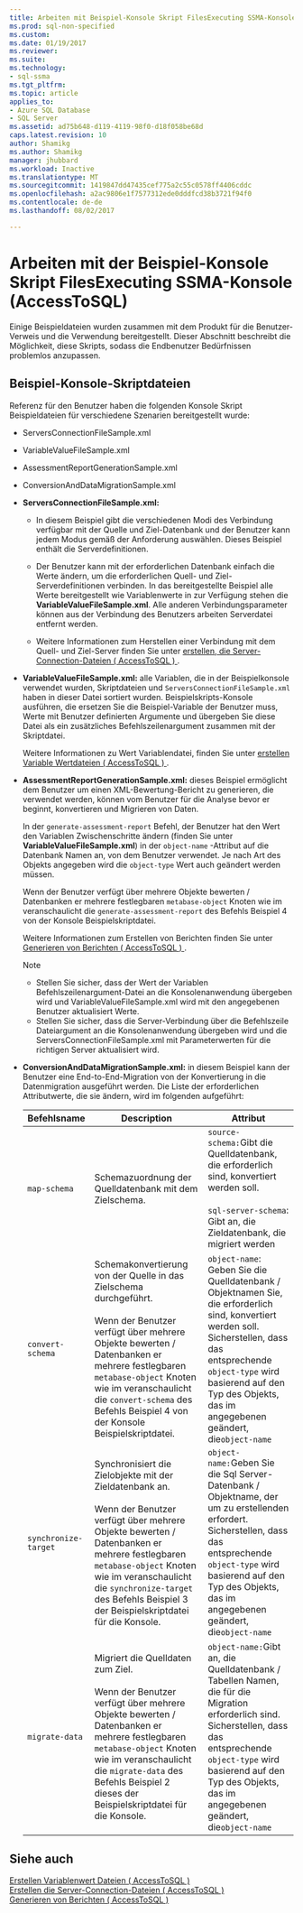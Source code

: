 ```yaml
---
title: Arbeiten mit Beispiel-Konsole Skript FilesExecuting SSMA-Konsole | Microsoft Docs
ms.prod: sql-non-specified
ms.custom: 
ms.date: 01/19/2017
ms.reviewer: 
ms.suite: 
ms.technology:
- sql-ssma
ms.tgt_pltfrm: 
ms.topic: article
applies_to:
- Azure SQL Database
- SQL Server
ms.assetid: ad75b648-d119-4119-98f0-d18f058be68d
caps.latest.revision: 10
author: Shamikg
ms.author: Shamikg
manager: jhubbard
ms.workload: Inactive
ms.translationtype: MT
ms.sourcegitcommit: 1419847dd47435cef775a2c55c0578ff4406cddc
ms.openlocfilehash: a2ac9806e1f7577312ede0dddfcd38b3721f94f0
ms.contentlocale: de-de
ms.lasthandoff: 08/02/2017

---
```

# <a name="working-with-the-sample-console-script-filesexecuting-the-ssma-console-accesstosql"></a>Arbeiten mit der Beispiel-Konsole Skript FilesExecuting SSMA-Konsole (AccessToSQL)
Einige Beispieldateien wurden zusammen mit dem Produkt für die Benutzer-Verweis und die Verwendung bereitgestellt. Dieser Abschnitt beschreibt die Möglichkeit, diese Skripts, sodass die Endbenutzer Bedürfnissen problemlos anzupassen.  
  
## <a name="sample-console-script-files"></a>Beispiel-Konsole-Skriptdateien  
Referenz für den Benutzer haben die folgenden Konsole Skript Beispieldateien für verschiedene Szenarien bereitgestellt wurde:  
  
-   ServersConnectionFileSample.xml  
  
-   VariableValueFileSample.xml  
  
-   AssessmentReportGenerationSample.xml  
  
-   ConversionAndDataMigrationSample.xml  
  
-   **ServersConnectionFileSample.xml:**  
  
    -   In diesem Beispiel gibt die verschiedenen Modi des Verbindung verfügbar mit der Quelle und Ziel-Datenbank und der Benutzer kann jedem Modus gemäß der Anforderung auswählen. Dieses Beispiel enthält die Serverdefinitionen.  
  
    -   Der Benutzer kann mit der erforderlichen Datenbank einfach die Werte ändern, um die erforderlichen Quell- und Ziel-Serverdefinitionen verbinden. In das bereitgestellte Beispiel alle Werte bereitgestellt wie Variablenwerte in zur Verfügung stehen die **VariableValueFileSample.xml**. Alle anderen Verbindungsparameter können aus der Verbindung des Benutzers arbeiten Serverdatei entfernt werden.  
  
    -   Weitere Informationen zum Herstellen einer Verbindung mit dem Quell- und Ziel-Server finden Sie unter [erstellen, die Server-Connection-Dateien &#40; AccessToSQL &#41; ](../../ssma/access/creating-the-server-connection-files-accesstosql.md) .  
  
-   **VariableValueFileSample.xml:** alle Variablen, die in der Beispielkonsole verwendet wurden, Skriptdateien und `ServersConnectionFileSample.xml` haben in dieser Datei sortiert wurden. Beispielskripts-Konsole ausführen, die ersetzen Sie die Beispiel-Variable der Benutzer muss, Werte mit Benutzer definierten Argumente und übergeben Sie diese Datei als ein zusätzliches Befehlszeilenargument zusammen mit der Skriptdatei.  
  
    Weitere Informationen zu Wert Variablendatei, finden Sie unter [erstellen Variable Wertdateien &#40; AccessToSQL &#41; ](../../ssma/access/creating-variable-value-files-accesstosql.md).  
  
-   **AssessmentReportGenerationSample.xml:** dieses Beispiel ermöglicht dem Benutzer um einen XML-Bewertung-Bericht zu generieren, die verwendet werden, können vom Benutzer für die Analyse bevor er beginnt, konvertieren und Migrieren von Daten.  
  
    In der `generate-assessment-report` Befehl, der Benutzer hat den Wert den Variablen Zwischenschritte ändern (finden Sie unter **VariableValueFileSample.xml**) in der `object-name` -Attribut auf die Datenbank Namen an, von dem Benutzer verwendet. Je nach Art des Objekts angegeben wird die `object-type` Wert auch geändert werden müssen.  
  
    Wenn der Benutzer verfügt über mehrere Objekte bewerten / Datenbanken er mehrere festlegbaren `metabase-object` Knoten wie im veranschaulicht die `generate-assessment-report` des Befehls Beispiel 4 von der Konsole Beispielskriptdatei.  
  
    Weitere Informationen zum Erstellen von Berichten finden Sie unter [Generieren von Berichten &#40; AccessToSQL &#41; ](../../ssma/access/generating-reports-accesstosql.md).  
  
    > [!NOTE]  
    > -   Stellen Sie sicher, dass der Wert der Variablen Befehlszeilenargument-Datei an die Konsolenanwendung übergeben wird und VariableValueFileSample.xml wird mit den angegebenen Benutzer aktualisiert Werte.  
    > -   Stellen Sie sicher, dass die Server-Verbindung über die Befehlszeile Dateiargument an die Konsolenanwendung übergeben wird und die ServersConnectionFileSample.xml mit Parameterwerten für die richtigen Server aktualisiert wird.  
  
-   **ConversionAndDataMigrationSample.xml:** in diesem Beispiel kann der Benutzer eine End-to-End-Migration von der Konvertierung in die Datenmigration ausgeführt werden. Die Liste der erforderlichen Attributwerte, die sie ändern, wird im folgenden aufgeführt:  
  
    |Befehlsname|Description|Attribut|  
    |----------------|---------------|-------------|  
    |`map-schema`|Schemazuordnung der Quelldatenbank mit dem Zielschema.|`source-schema:`Gibt die Quelldatenbank, die erforderlich sind, konvertiert werden soll.<br /><br />`sql-server-schema`: Gibt an, die Zieldatenbank, die migriert werden|  
    |`convert-schema`|Schemakonvertierung von der Quelle in das Zielschema durchgeführt.<br /><br />Wenn der Benutzer verfügt über mehrere Objekte bewerten / Datenbanken er mehrere festlegbaren `metabase-object` Knoten wie im veranschaulicht die `convert-schema` des Befehls Beispiel 4 von der Konsole Beispielskriptdatei.|`object-name`: Geben Sie die Quelldatenbank / Objektnamen Sie, die erforderlich sind, konvertiert werden soll. Sicherstellen, dass das entsprechende `object-type` wird basierend auf den Typ des Objekts, das im angegebenen geändert, die`object-name`|  
    |`synchronize-target`|Synchronisiert die Zielobjekte mit der Zieldatenbank an.<br /><br />Wenn der Benutzer verfügt über mehrere Objekte bewerten / Datenbanken er mehrere festlegbaren `metabase-object` Knoten wie im veranschaulicht die `synchronize-target` des Befehls Beispiel 3 der Beispielskriptdatei für die Konsole.|`object-name:`Geben Sie die Sql Server-Datenbank / Objektname, der um zu erstellenden erfordert. Sicherstellen, dass das entsprechende `object-type` wird basierend auf den Typ des Objekts, das im angegebenen geändert, die`object-name`|  
    |`migrate-data`|Migriert die Quelldaten zum Ziel.<br /><br />Wenn der Benutzer verfügt über mehrere Objekte bewerten / Datenbanken er mehrere festlegbaren `metabase-object` Knoten wie im veranschaulicht die `migrate-data` des Befehls Beispiel 2 dieses der Beispielskriptdatei für die Konsole.|`object-name:`Gibt an, die Quelldatenbank / Tabellen Namen, die für die Migration erforderlich sind. Sicherstellen, dass das entsprechende `object-type` wird basierend auf den Typ des Objekts, das im angegebenen geändert, die`object-name`|  
  
## <a name="see-also"></a>Siehe auch  
[Erstellen Variablenwert Dateien &#40; AccessToSQL &#41;](../../ssma/access/creating-variable-value-files-accesstosql.md)  
[Erstellen die Server-Connection-Dateien &#40; AccessToSQL &#41;](../../ssma/access/creating-the-server-connection-files-accesstosql.md)  
[Generieren von Berichten &#40; AccessToSQL &#41;](../../ssma/access/generating-reports-accesstosql.md)  
  

